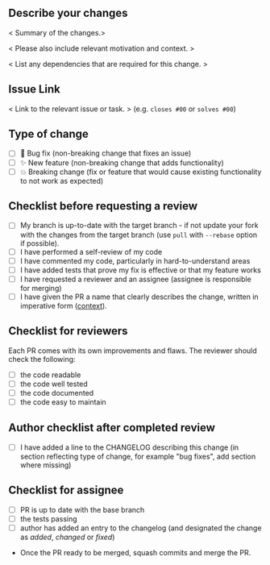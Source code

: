 ## Describe your changes
< Summary of the changes.>

< Please also include relevant motivation and context. >

< List any dependencies that are required for this change. >
## Issue Link
< Link to the relevant issue or task. > (e.g. `closes #00` or `solves #00`)
## Type of change

- [ ] 🐛 Bug fix (non-breaking change that fixes an issue)
- [ ] ✨ New feature (non-breaking change that adds functionality)
- [ ] 💥 Breaking change (fix or feature that would cause existing functionality to not work as expected)

## Checklist before requesting a review

- [ ] My branch is up-to-date with the target branch - if not update your fork with the changes from the target branch (use `pull` with `--rebase` option if possible).
- [ ] I have performed a self-review of my code
- [ ] I have commented my code, particularly in hard-to-understand areas
- [ ] I have added tests that prove my fix is effective or that my feature works
- [ ] I have requested a reviewer and an assignee (assignee is responsible for merging)
- [ ] I have given the PR a name that clearly describes the change, written in imperative form ([context](https://www.gitkraken.com/learn/git/best-practices/git-commit-message#using-imperative-verb-form)).
## Checklist for reviewers

Each PR comes with its own improvements and flaws. The reviewer should check the following:
- [ ] the code readable
- [ ] the code well tested
- [ ] the code documented
- [ ] the code easy to maintain

## Author checklist after completed review

- [ ] I have added a line to the CHANGELOG describing this change (in section
  reflecting type of change, for example "bug fixes", add section where
  missing)

## Checklist for assignee

- [ ] PR is up to date with the base branch
- [ ] the tests passing
- [ ] author has added an entry to the changelog (and designated the change as *added*, *changed* or *fixed*)
- Once the PR ready to be merged, squash commits and merge the PR.
